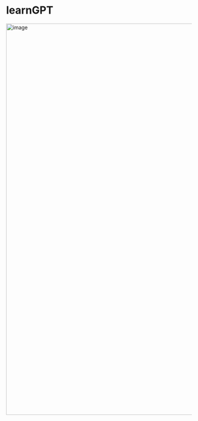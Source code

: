# learnGPT

<img width="1059" alt="image" src="https://user-images.githubusercontent.com/56193069/216820890-187634ee-1058-4d99-83e6-cf4173817002.png">
